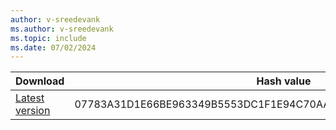 ```yaml
---
author: v-sreedevank
ms.author: v-sreedevank
ms.topic: include
ms.date: 07/02/2024
---
```



  | **Download** | **Hash value** |
  | --- | --- |
  | [Latest version](https://go.microsoft.com/fwlink/?linkid=2191847) | 07783A31D1E66BE963349B5553DC1F1E94C70AA149E11AC7D8914F4076480731 |

